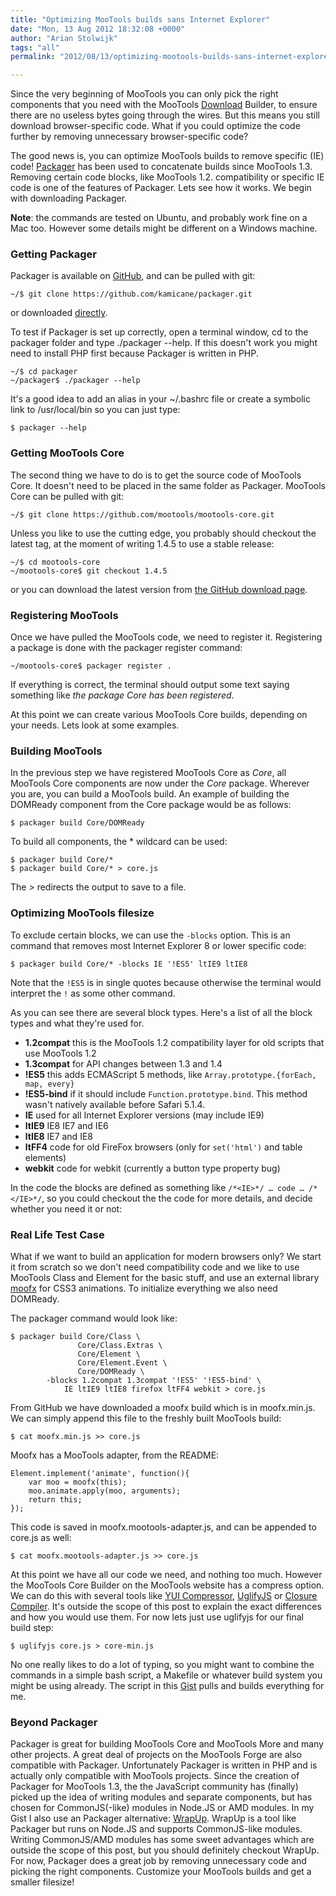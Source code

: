 ```yaml
---
title: "Optimizing MooTools builds sans Internet Explorer"
date: "Mon, 13 Aug 2012 18:32:08 +0000"
author: "Arian Stolwijk"
tags: "all"
permalink: "2012/08/13/optimizing-mootools-builds-sans-internet-explorer/"

---
```

Since the very beginning of MooTools you can only pick the right components that you need with the MooTools [Download](http://mootools.net/core/) Builder, to ensure there are no useless bytes going through the wires. But this means you still download browser-specific code. What if you could optimize the code further by removing unnecessary browser-specific code?

The good news is, you can optimize MooTools builds to remove specific (IE) code! [Packager](http://github.com/kamicane/packager) has been used to concatenate builds since MooTools 1.3. Removing certain code blocks, like MooTools 1.2. compatibility or specific IE code is one of the features of Packager. Lets see how it works. We begin with downloading Packager.

<!--more-->

**Note**: the commands are tested on Ubuntu, and probably work fine on a Mac too. However some details might be different on a Windows machine.

### Getting Packager

Packager is available on [GitHub](http://github.com/kamicane/packager), and can be pulled with git:

    ~/$ git clone https://github.com/kamicane/packager.git

or downloaded [directly](https://github.com/kamicane/packager/zipball/master).

To test if Packager is set up correctly, open a terminal window, cd to the packager folder and type ./packager --help. If this doesn't work you might need to install PHP first because Packager is written in PHP.

    ~/$ cd packager
    ~/packager$ ./packager --help

It's a good idea to add an alias in your ~/.bashrc file or create a symbolic link to /usr/local/bin so you can just type:

    $ packager --help

### Getting MooTools Core

The second thing we have to do is to get the source code of MooTools Core. It doesn't need to be placed in the same folder as Packager. MooTools Core can be pulled with git:

    ~/$ git clone https://github.com/mootools/mootools-core.git

Unless you like to use the cutting edge, you probably should checkout the latest tag, at the moment of writing 1.4.5 to use a stable release:

    ~/$ cd mootools-core
    ~/mootools-core$ git checkout 1.4.5   

or you can download the latest version from [the GitHub download page](https://github.com/mootools/mootools-core/tags).

### Registering MooTools

Once we have pulled the MooTools code, we need to register it. Registering a package is done with the packager register command:

    ~/mootools-core$ packager register .

If everything is correct, the terminal should output some text saying something like *the package Core has been registered*.

At this point we can create various MooTools Core builds, depending on your needs. Lets look at some examples.

### Building MooTools

In the previous step we have registered MooTools Core as *Core*, all MooTools Core components are now under the *Core* package. Wherever you are, you can build a MooTools build. An example of building the DOMReady component from the Core package would be as follows:

    $ packager build Core/DOMReady

To build all components, the * wildcard can be used:

    $ packager build Core/*
    $ packager build Core/* > core.js

The *>* redirects the output to save to a file.

### Optimizing MooTools filesize

To exclude certain blocks, we can use the `-blocks` option. This is an command that removes most Internet Explorer 8 or lower specific code:

    $ packager build Core/* -blocks IE '!ES5' ltIE9 ltIE8

Note that the `!ES5` is in single quotes because otherwise the terminal would interpret the `!` as some other command.

As you can see there are several block types. Here's a list of all the block types and what they're used for. 

* **1.2compat** this is the MooTools 1.2 compatibility layer for old scripts that use MooTools 1.2
* **1.3compat** for API changes between 1.3 and 1.4
* **!ES5** this adds ECMAScript 5 methods, like `Array.prototype.{forEach, map, every}`
* **!ES5-bind** if it should include `Function.prototype.bind`. This method wasn't natively available before Safari 5.1.4.
* **IE** used for all Internet Explorer versions (may include IE9)
* **ltIE9** IE8 IE7 and IE6
* **ltIE8** IE7 and IE8
* **ltFF4** code for old FireFox browsers (only for `set('html')` and table elements)
* **webkit** code for webkit (currently a button type property bug)

In the code the blocks are defined as something like `/*<IE>*/ … code … /*</IE>*/`, so you could checkout the the code for more details, and decide whether you need it or not:

### Real Life Test Case

What if we want to build an application for modern browsers only? We start it from scratch so we don't need compatibility code and we like to use MooTools Class and Element for the basic stuff, and use an external library [moofx](https://github.com/kamicane/moofx) for CSS3 animations. To initialize everything we also need DOMReady.

The packager command would look like:

    $ packager build Core/Class \
                   Core/Class.Extras \
                   Core/Element \
                   Core/Element.Event \
                   Core/DOMReady \
            -blocks 1.2compat 1.3compat '!ES5' '!ES5-bind' \
                IE ltIE9 ltIE8 firefox ltFF4 webkit > core.js

From GitHub we have downloaded a moofx build which is in moofx.min.js. We can simply append this file to the freshly built MooTools build:

    $ cat moofx.min.js >> core.js

Moofx has a MooTools adapter, from the README:

    Element.implement('animate', function(){
        var moo = moofx(this);
        moo.animate.apply(moo, arguments);
        return this;
    });

This code is saved in moofx.mootools-adapter.js, and can be appended to core.js as well:

    $ cat moofx.mootools-adapter.js >> core.js

At this point we have all our code we need, and nothing too much. However the MooTools Core Builder on the MooTools website has a compress option. We can do this with several tools like [YUI Compressor](http://yuilibrary.com/projects/yuicompressor/), [UglifyJS](https://github.com/mishoo/UglifyJS/) or [Closure Compiler](https://developers.google.com/closure/compiler/). It's outside the scope of this post to explain the exact differences and how you would use them. For now lets just use uglifyjs for our final build step:

    $ uglifyjs core.js > core-min.js

No one really likes to do a lot of typing, so you might want to combine the commands in a simple bash script, a Makefile or whatever build system you might be using already. The script in this [Gist](https://gist.github.com/3201540) pulls and builds everything for me.

### Beyond Packager

Packager is great for building MooTools Core and MooTools More and many other projects. A great deal of projects on the MooTools Forge are also compatible with Packager. Unfortunately Packager is written in PHP and is actually only compatible with MooTools projects. Since the creation of Packager for MooTools 1.3, the the JavaScript community has (finally) picked up the idea of writing modules and separate components, but has chosen for CommonJS(-like) modules in Node.JS or AMD modules. In my Gist I also use an Packager alternative: [WrapUp](https://github.com/kamicane/wrapup). WrapUp is a tool like Packager but runs on Node.JS and supports CommonJS-like modules. Writing CommonJS/AMD modules has some sweet advantages which are outside the scope of this post, but you should definitely checkout WrapUp. For now, Packager does a great job by removing unnecessary code and picking the right components. Customize your MooTools builds and get a smaller filesize!
